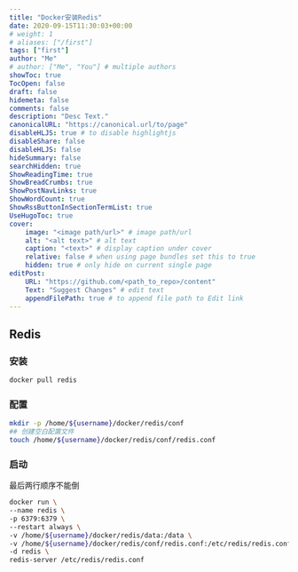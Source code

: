 ```yaml
---
title: "Docker安装Redis"
date: 2020-09-15T11:30:03+00:00
# weight: 1
# aliases: ["/first"]
tags: ["first"]
author: "Me"
# author: ["Me", "You"] # multiple authors
showToc: true
TocOpen: false
draft: false
hidemeta: false
comments: false
description: "Desc Text."
canonicalURL: "https://canonical.url/to/page"
disableHLJS: true # to disable highlightjs
disableShare: false
disableHLJS: false
hideSummary: false
searchHidden: true
ShowReadingTime: true
ShowBreadCrumbs: true
ShowPostNavLinks: true
ShowWordCount: true
ShowRssButtonInSectionTermList: true
UseHugoToc: true
cover:
    image: "<image path/url>" # image path/url
    alt: "<alt text>" # alt text
    caption: "<text>" # display caption under cover
    relative: false # when using page bundles set this to true
    hidden: true # only hide on current single page
editPost:
    URL: "https://github.com/<path_to_repo>/content"
    Text: "Suggest Changes" # edit text
    appendFilePath: true # to append file path to Edit link
---
```


## Redis

### 安装

```sh
docker pull redis
```

### 配置

```sh
mkdir -p /home/${username}/docker/redis/conf
## 创建空白配置文件
touch /home/${username}/docker/redis/conf/redis.conf
```

### 启动

最后两行顺序不能倒

```sh
docker run \
--name redis \
-p 6379:6379 \
--restart always \
-v /home/${username}/docker/redis/data:/data \
-v /home/${username}/docker/redis/conf/redis.conf:/etc/redis/redis.conf \
-d redis \
redis-server /etc/redis/redis.conf
```

